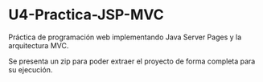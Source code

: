 # U4-Practica-JSP-MVC

Práctica de programación web implementando Java Server Pages y la arquitectura MVC.

Se presenta un zip para poder extraer el proyecto de forma completa para su ejecución.
